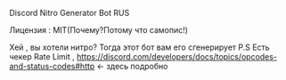 
Discord Nitro Generator Bot RUS

Лицензия : MIT(Почему?Потому что самопис!)

Хей , вы хотели нитро?
Тогда этот бот вам его сгенерирует
P.S Есть чекер Rate Limit , https://discord.com/developers/docs/topics/opcodes-and-status-codes#http <- здесь подробно
